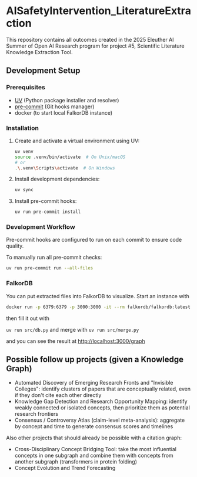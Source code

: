 # AISafetyIntervention_LiteratureExtraction

This repository contains all outcomes created in the 2025 Eleuther AI Summer of Open AI Research program for project #5, Scientific Literature Knowledge Extraction Tool.

## Development Setup

### Prerequisites

- [UV](https://github.com/astral-sh/uv) (Python package installer and resolver)
- [pre-commit](https://pre-commit.com/) (Git hooks manager)
- docker (to start local FalkorDB instance) 

### Installation

1. Create and activate a virtual environment using UV:

   ```bash
   uv venv
   source .venv/bin/activate  # On Unix/macOS
   # or
   .\.venv\Scripts\activate  # On Windows
   ```

2. Install development dependencies:

   ```bash
   uv sync
   ```

3. Install pre-commit hooks:

   ```bash
   uv run pre-commit install
   ```

### Development Workflow

Pre-commit hooks are configured to run on each commit to ensure code quality.

To manually run all pre-commit checks:

```bash
uv run pre-commit run --all-files
```

### FalkorDB

You can put extracted files into FalkorDB to visualize. Start an instance with 

```bash
docker run -p 6379:6379 -p 3000:3000 -it --rm falkordb/falkordb:latest
```

then fill it out with

`uv run src/db.py` and merge with `uv run src/merge.py`

and you can see the result at <http://localhost:3000/graph>

## Possible follow up projects (given a Knowledge Graph)

- Automated Discovery of Emerging Research Fronts and "Invisible Colleges": identify clusters of papers that are conceptually related, even if they don't cite each other directly
- Knowledge Gap Detection and Research Opportunity Mapping: identify weakly connected or isolated concepts, then prioritize them as potential research frontiers
- Consensus / Controversy Atlas (claim-level meta-analysis): aggregate by concept and time to generate consensus scores and timelines

Also other projects that should already be possible with a citation graph:

- Cross-Disciplinary Concept Bridging Tool: take the most influential concepts in one subgraph and combine them with concepts from another subgraph (transformers in protein folding)
- Concept Evolution and Trend Forecasting

